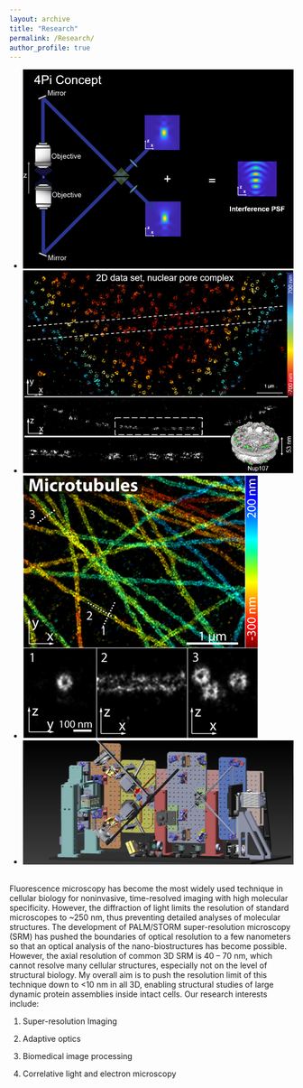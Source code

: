 ```yaml
---
layout: archive
title: "Research"
permalink: /Research/
author_profile: true
---
```



<div class="area_pics">
			<ul>
                            <li class="cover"><a><img src="images/research1.png" /></a></li>
            				<li class="cover"><a><img src="images/research2.png" /></a></li>
            				<li class="cover"><a><img src="images/research3.png" /></a></li>
            				<li class="cover"><a><img src="images/research4.png" /></a></li>
            			</ul>
</div>

<br>
Fluorescence microscopy has become the most widely used technique in cellular biology for noninvasive, time-resolved imaging with high molecular specificity. However, the diffraction of light limits the resolution of standard microscopes to ~250 nm, thus preventing detailed analyses of molecular structures. The development of PALM/STORM super-resolution microscopy (SRM) has pushed the boundaries of optical resolution to a few nanometers so that an optical analysis of the nano-biostructures has become possible. However, the axial resolution of common 3D SRM is 40 – 70 nm, which cannot resolve many cellular structures, especially not on the level of structural biology. My overall aim is to push the resolution limit of this technique down to <10 nm in all 3D, enabling structural studies of large dynamic protein assemblies inside intact cells. Our research interests include:

1. Super-resolution Imaging

2. Adaptive optics

3. Biomedical image processing

4. Correlative light and electron microscopy